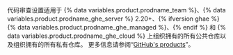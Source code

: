 代码审查设置适用于 {% data variables.product.prodname_team %}、{% data variables.product.prodname_ghe_server %} 2.20+、{% ifversion ghae %} {% data variables.product.prodname_ghe_managed %}、{% endif %} 和 {% data variables.product.prodname_ghe_cloud %} 上组织拥有的所有公共仓库以及组织拥有的所有私有仓库。 更多信息请参阅“[GitHub's products](/articles/githubs-products)”。
